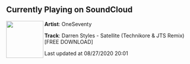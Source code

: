 ## Currently Playing on SoundCloud

[<img align="left" width="100" src="https://i1.sndcdn.com/artworks-000423959466-5z1w4r-t50x50.jpg">](https://soundcloud.com/oneseventy/darren-styles-satellite-technikore-jts-remix-free-download)

**Artist**: OneSeventy 

**Track**: Darren Styles - Satellite (Technikore & JTS Remix) [FREE DOWNLOAD]

Last updated at 08/27/2020 20:01
